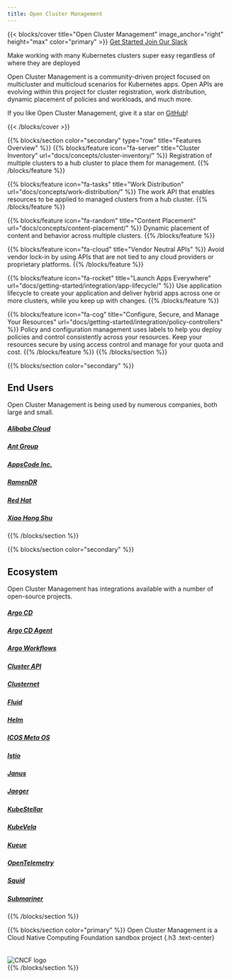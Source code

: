```yaml
---
title: Open Cluster Management
---
```


{{< blocks/cover title="Open Cluster Management" image_anchor="right" height="max" color="primary" >}}
<a class="btn btn-lg btn-secondary me-3 mb-4" href="/docs/">
Get Started
</a>
<a class="btn btn-lg btn-secondary me-3 mb-4" href="https://kubernetes.slack.com/channels/open-cluster-mgmt">
Join Our Slack
</a>

<p class="lead mb-6"></p> <!-- To create space between the buttons and the text below -->
<p class="lead mb-6">
  Make working with many Kubernetes clusters super easy regardless of where they are deployed
</p>
<p class="lead mb-6">
  Open Cluster Management is a community-driven project focused on multicluster and multicloud scenarios for Kubernetes apps. Open APIs are evolving within this project for cluster registration, work distribution, dynamic placement of policies and workloads, and much more.
</p>
<p>
  If you like Open Cluster Management, give it a star on <a href="https://github.com/open-cluster-management-io/ocm" class="github-link">GitHub</a>!
</p>
{{< /blocks/cover >}}

{{% blocks/section color="secondary" type="row" title="Features Overview" %}}
{{% blocks/feature icon="fa-server" title="Cluster Inventory" url="docs/concepts/cluster-inventory/" %}}
Registration of multiple clusters to a hub cluster to place them for management.
{{% /blocks/feature %}}

{{% blocks/feature icon="fa-tasks" title="Work Distribution" url="docs/concepts/work-distribution/" %}}
The work API that enables resources to be applied to managed clusters from a hub cluster.
{{% /blocks/feature %}}

{{% blocks/feature icon="fa-random" title="Content Placement" url="docs/concepts/content-placement/" %}}
Dynamic placement of content and behavior across multiple clusters.
{{% /blocks/feature %}}

{{% blocks/feature icon="fa-cloud" title="Vendor Neutral APIs" %}}
Avoid vendor lock-in by using APIs that are not tied to any cloud providers or proprietary platforms.
{{% /blocks/feature %}}

{{% blocks/feature icon="fa-rocket" title="Launch Apps Everywhere" url="docs/getting-started/integration/app-lifecycle/" %}}
Use application lifecycle to create your application and deliver hybrid apps across one or more clusters, while you keep up with changes.
{{% /blocks/feature %}}

{{% blocks/feature icon="fa-cog" title="Configure, Secure, and Manage Your Resources" url="docs/getting-started/integration/policy-controllers" %}}
Policy and configuration management uses labels to help you deploy policies and control consistently across your resources. Keep your resources secure by using access control and manage for your quota and cost.
{{% /blocks/feature %}}
{{% /blocks/section %}}

{{% blocks/section color="secondary" %}}

<div class="col-12">
  <h2 class="text-center">End Users</h2>
  <p class="text-center">
    Open Cluster Management is being used by numerous companies, both large and small.
  </p>
  
  <div class="partners-grid">
    <div class="row justify-content-center">
      <div class="col-lg-8 col-md-10">
        <div class="row g-4">
          <div class="col-md-4 col-sm-6">
            <a href="https://www.alibabacloud.com/" target="_blank" class="text-decoration-none">
              <div class="card h-100 partner-card">
                <div class="card-body d-flex align-items-center justify-content-center">
                  <h5 class="card-title">Alibaba Cloud</h5>
                </div>
              </div>
            </a>
          </div>
          <div class="col-md-4 col-sm-6">
            <a href="https://www.antgroup.com/" target="_blank" class="text-decoration-none">
              <div class="card h-100 partner-card">
                <div class="card-body d-flex align-items-center justify-content-center">
                  <h5 class="card-title">Ant Group</h5>
                </div>
              </div>
            </a>
          </div>
          <div class="col-md-4 col-sm-6">
            <a href="https://appscode.com/" target="_blank" class="text-decoration-none">
              <div class="card h-100 partner-card">
                <div class="card-body d-flex align-items-center justify-content-center">
                  <h5 class="card-title">AppsCode Inc.</h5>
                </div>
              </div>
            </a>
          </div>
          <div class="col-md-4 col-sm-6">
            <a href="https://github.com/RamenDR/" target="_blank" class="text-decoration-none">
              <div class="card h-100 partner-card">
                <div class="card-body d-flex align-items-center justify-content-center">
                  <h5 class="card-title">RamenDR</h5>
                </div>
              </div>
            </a>
          </div>
          <div class="col-md-4 col-sm-6">
            <a href="https://www.redhat.com/" target="_blank" class="text-decoration-none">
              <div class="card h-100 partner-card">
                <div class="card-body d-flex align-items-center justify-content-center">
                  <h5 class="card-title">Red Hat</h5>
                </div>
              </div>
            </a>
          </div>
          <div class="col-md-4 col-sm-6">
            <a href="https://www.xiaohongshu.com/" target="_blank" class="text-decoration-none">
              <div class="card h-100 partner-card">
                <div class="card-body d-flex align-items-center justify-content-center">
                  <h5 class="card-title">Xiao Hong Shu</h5>
                </div>
              </div>
            </a>
          </div>
        </div>
      </div>
    </div>
  </div>
</div>

{{% /blocks/section %}}

{{% blocks/section color="secondary" %}}

<div class="col-12">
  <h2 class="text-center">Ecosystem</h2>
  <p class="text-center">
    Open Cluster Management has integrations available with a number of open-source projects.
  </p>
  
  <div class="ecosystem-grid">
    <div class="row justify-content-center">
      <div class="col-lg-10 col-md-12">
        <div class="row g-4">
          <div class="col-lg-3 col-md-4 col-sm-6">
            <a href="https://argo-cd.readthedocs.io/" target="_blank" class="text-decoration-none">
              <div class="card h-100 ecosystem-card">
                <div class="card-body d-flex align-items-center justify-content-center">
                  <h5 class="card-title">Argo CD</h5>
                </div>
              </div>
            </a>
          </div>
          <div class="col-lg-3 col-md-4 col-sm-6">
            <a href="https://argocd-agent.readthedocs.io/" target="_blank" class="text-decoration-none">
              <div class="card h-100 ecosystem-card">
                <div class="card-body d-flex align-items-center justify-content-center">
                  <h5 class="card-title">Argo CD Agent</h5>
                </div>
              </div>
            </a>
          </div>
          <div class="col-lg-3 col-md-4 col-sm-6">
            <a href="https://argoproj.github.io/workflows/" target="_blank" class="text-decoration-none">
              <div class="card h-100 ecosystem-card">
                <div class="card-body d-flex align-items-center justify-content-center">
                  <h5 class="card-title">Argo Workflows</h5>
                </div>
              </div>
            </a>
          </div>
          <div class="col-lg-3 col-md-4 col-sm-6">
            <a href="https://cluster-api.sigs.k8s.io/" target="_blank" class="text-decoration-none">
              <div class="card h-100 ecosystem-card">
                <div class="card-body d-flex align-items-center justify-content-center">
                  <h5 class="card-title">Cluster API</h5>
                </div>
              </div>
            </a>
          </div>
          <div class="col-lg-3 col-md-4 col-sm-6">
            <a href="https://clusternet.io/" target="_blank" class="text-decoration-none">
              <div class="card h-100 ecosystem-card">
                <div class="card-body d-flex align-items-center justify-content-center">
                  <h5 class="card-title">Clusternet</h5>
                </div>
              </div>
            </a>
          </div>
          <div class="col-lg-3 col-md-4 col-sm-6">
            <a href="https://fluid-cloudnative.github.io/" target="_blank" class="text-decoration-none">
              <div class="card h-100 ecosystem-card">
                <div class="card-body d-flex align-items-center justify-content-center">
                  <h5 class="card-title">Fluid</h5>
                </div>
              </div>
            </a>
          </div>
          <div class="col-lg-3 col-md-4 col-sm-6">
            <a href="https://helm.sh/" target="_blank" class="text-decoration-none">
              <div class="card h-100 ecosystem-card">
                <div class="card-body d-flex align-items-center justify-content-center">
                  <h5 class="card-title">Helm</h5>
                </div>
              </div>
            </a>
          </div>
          <div class="col-lg-3 col-md-4 col-sm-6">
            <a href="https://www.icos-project.eu/docs/" target="_blank" class="text-decoration-none">
              <div class="card h-100 ecosystem-card">
                <div class="card-body d-flex align-items-center justify-content-center">
                  <h5 class="card-title">ICOS Meta OS</h5>
                </div>
              </div>
            </a>
          </div>
          <div class="col-lg-3 col-md-4 col-sm-6">
            <a href="https://istio.io/" target="_blank" class="text-decoration-none">
              <div class="card h-100 ecosystem-card">
                <div class="card-body d-flex align-items-center justify-content-center">
                  <h5 class="card-title">Istio</h5>
                </div>
              </div>
            </a>
          </div>
          <div class="col-lg-3 col-md-4 col-sm-6">
            <a href="https://janus-idp.io/" target="_blank" class="text-decoration-none">
              <div class="card h-100 ecosystem-card">
                <div class="card-body d-flex align-items-center justify-content-center">
                  <h5 class="card-title">Janus</h5>
                </div>
              </div>
            </a>
          </div>
          <div class="col-lg-3 col-md-4 col-sm-6">
            <a href="https://www.jaegertracing.io/" target="_blank" class="text-decoration-none">
              <div class="card h-100 ecosystem-card">
                <div class="card-body d-flex align-items-center justify-content-center">
                  <h5 class="card-title">Jaeger</h5>
                </div>
              </div>
            </a>
          </div>
          <div class="col-lg-3 col-md-4 col-sm-6">
            <a href="https://docs.kubestellar.io/" target="_blank" class="text-decoration-none">
              <div class="card h-100 ecosystem-card">
                <div class="card-body d-flex align-items-center justify-content-center">
                  <h5 class="card-title">KubeStellar</h5>
                </div>
              </div>
            </a>
          </div>
          <div class="col-lg-3 col-md-4 col-sm-6">
            <a href="https://kubevela.io/" target="_blank" class="text-decoration-none">
              <div class="card h-100 ecosystem-card">
                <div class="card-body d-flex align-items-center justify-content-center">
                  <h5 class="card-title">KubeVela</h5>
                </div>
              </div>
            </a>
          </div>
          <div class="col-lg-3 col-md-4 col-sm-6">
            <a href="https://kueue.sigs.k8s.io/" target="_blank" class="text-decoration-none">
              <div class="card h-100 ecosystem-card">
                <div class="card-body d-flex align-items-center justify-content-center">
                  <h5 class="card-title">Kueue</h5>
                </div>
              </div>
            </a>
          </div>
          <div class="col-lg-3 col-md-4 col-sm-6">
            <a href="https://opentelemetry.io/" target="_blank" class="text-decoration-none">
              <div class="card h-100 ecosystem-card">
                <div class="card-body d-flex align-items-center justify-content-center">
                  <h5 class="card-title">OpenTelemetry</h5>
                </div>
              </div>
            </a>
          </div>
          <div class="col-lg-3 col-md-4 col-sm-6">
            <a href="https://www.squid-cache.org/" target="_blank" class="text-decoration-none">
              <div class="card h-100 ecosystem-card">
                <div class="card-body d-flex align-items-center justify-content-center">
                  <h5 class="card-title">Squid</h5>
                </div>
              </div>
            </a>
          </div>
          <div class="col-lg-3 col-md-4 col-sm-6 mx-auto">
            <a href="https://submariner.io/" target="_blank" class="text-decoration-none">
              <div class="card h-100 ecosystem-card">
                <div class="card-body d-flex align-items-center justify-content-center">
                  <h5 class="card-title">Submariner</h5>
                </div>
              </div>
            </a>
          </div>
        </div>
      </div>
    </div>
  </div>
</div>

{{% /blocks/section %}}

{{% blocks/section color="primary" %}}
Open Cluster Management is a Cloud Native Computing Foundation sandbox project
{.h3 .text-center}

<div class="text-center">
  <img src="https://raw.githubusercontent.com/cncf/artwork/master/other/cncf/horizontal/white/cncf-white.svg" alt="CNCF logo" style="max-width: 300px; margin-top: 20px;">
</div>
{{% /blocks/section %}}
